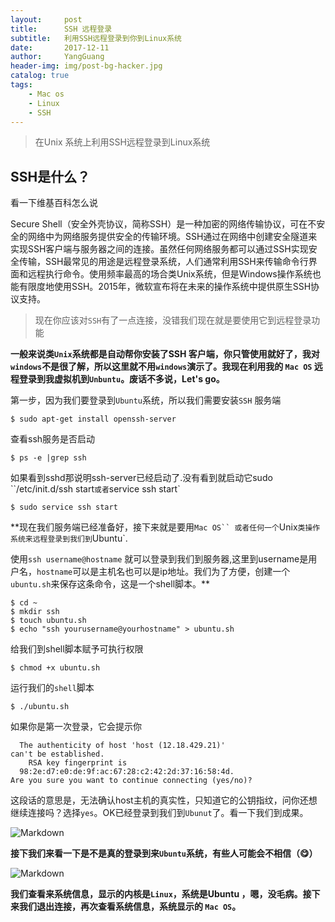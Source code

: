 ```yaml
---
layout:     post
title:      SSH 远程登录
subtitle:   利用SSH远程登录到你到Linux系统
date:       2017-12-11
author:     YangGuang
header-img: img/post-bg-hacker.jpg
catalog: true
tags:
    - Mac os
    - Linux
    - SSH
---
```


>在Unix 系统上利用SSH远程登录到Linux系统

## SSH是什么？

看一下维基百科怎么说

Secure Shell（安全外壳协议，简称SSH）是一种加密的网络传输协议，可在不安全的网络中为网络服务提供安全的传输环境。SSH通过在网络中创建安全隧道来实现SSH客户端与服务器之间的连接。虽然任何网络服务都可以通过SSH实现安全传输，SSH最常见的用途是远程登录系统，人们通常利用SSH来传输命令行界面和远程执行命令。使用频率最高的场合类Unix系统，但是Windows操作系统也能有限度地使用SSH。2015年，微软宣布将在未来的操作系统中提供原生SSH协议支持。

> 现在你应该对`SSH`有了一点连接，没错我们现在就是要使用它到远程登录功能

**一般来说类`Unix`系统都是自动帮你安装了SSH 客户端，你只管使用就好了，我对`windows`不是很了解，所以这里就不用`windows`演示了。我现在利用我的 `Mac OS` 远程登录到我虚拟机到`Unbuntu`。废话不多说，Let's go。**


第一步，因为我们要登录到`Ubuntu`系统，所以我们需要安装`SSH` 服务端

    $ sudo apt-get install openssh-server
查看ssh服务是否启动

    $ ps -e |grep ssh

如果看到sshd那说明ssh-server已经启动了.没有看到就启动它sudo ``/etc/init.d/ssh start` 或者 `service ssh start`

    $ sudo service ssh start

**现在我们服务端已经准备好，接下来就是要用`Mac OS`` 或者任何一个`Unix`类操作系统来远程登录到我们到`Ubuntu`.

使用`ssh username@hostname` 就可以登录到我们到服务器,这里到username是用户名，`hostname`可以是主机名也可以是ip地址。我们为了方便，创建一个`ubuntu.sh`来保存这条命令，这是一个shell脚本。**

    $ cd ~
    $ mkdir ssh
    $ touch ubuntu.sh
    $ echo "ssh yourusername@yourhostname" > ubuntu.sh
给我们到shell脚本赋予可执行权限

    $ chmod +x ubuntu.sh
运行我们的`shell`脚本

    $ ./ubuntu.sh

如果你是第一次登录，它会提示你

      The authenticity of host 'host (12.18.429.21)'
    can't be established.
        RSA key fingerprint is
      98:2e:d7:e0:de:9f:ac:67:28:c2:42:2d:37:16:58:4d.
    Are you sure you want to continue connecting (yes/no)?

这段话的意思是，无法确认host主机的真实性，只知道它的公钥指纹，问你还想继续连接吗？选择``yes``。OK已经登录到我们到``Ubunut``了。看一下我们到成果。

![Markdown](http://i1.bvimg.com/623011/d07b5d73e0673a18.png)


**接下我们来看一下是不是真的登录到来``Ubuntu``系统，有些人可能会不相信（😋）**

![Markdown](http://i1.bvimg.com/623011/8ebb6141b4408e5c.png)

**我们查看来系统信息，显示的内核是`Linux`，系统是Ubuntu ，嗯，没毛病。接下来我们退出连接，再次查看系统信息，系统显示的 ``Mac OS``。**
